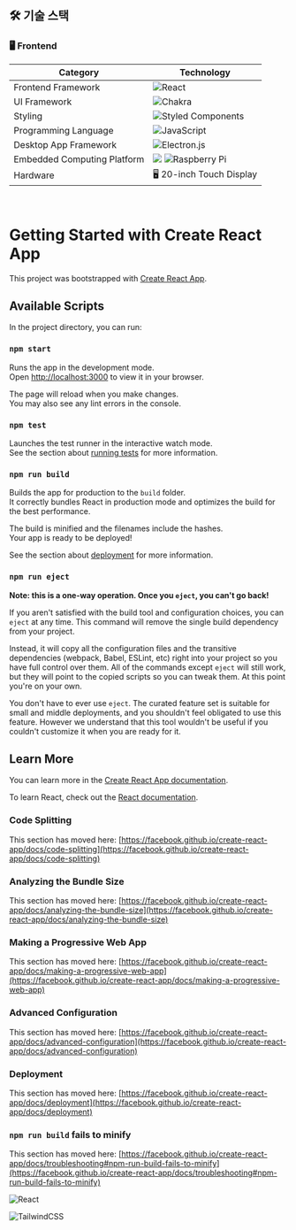 ## 🛠 기술 스택

### 🖥 Frontend
|Category|Technology|
|-|-|
|Frontend Framework|![React](https://img.shields.io/badge/react-%2320232a.svg?style=for-the-badge&logo=react&logoColor=%2361DAFB)|
|UI Framework|![Chakra](https://img.shields.io/badge/chakra-%234ED1C5.svg?style=for-the-badge&logo=chakraui&logoColor=white)|
|Styling|![Styled Components](https://img.shields.io/badge/styled--components-DB7093?style=for-the-badge&logo=styled-components&logoColor=white)|
|Programming Language|![JavaScript](https://img.shields.io/badge/javascript-%23323330.svg?style=for-the-badge&logo=javascript&logoColor=%23F7DF1E)|
|Desktop App Framework|![Electron.js](https://img.shields.io/badge/Electron-191970?style=for-the-badge&logo=Electron&logoColor=white)|
|Embedded Computing Platform|<img src="https://img.shields.io/badge/RUBIK Pi 3-3253DC?style=for-the-badge&logo=sequelize&logoColor=white"> ![Raspberry Pi](https://img.shields.io/badge/-Raspberry_Pi-C51A4A?style=for-the-badge&logo=Raspberry-Pi)|                                          
|Hardware| 🖥️ 20-inch Touch Display | 

<br />

# Getting Started with Create React App

This project was bootstrapped with [Create React App](https://github.com/facebook/create-react-app).

## Available Scripts

In the project directory, you can run:

### `npm start`

Runs the app in the development mode.\
Open [http://localhost:3000](http://localhost:3000) to view it in your browser.

The page will reload when you make changes.\
You may also see any lint errors in the console.

### `npm test`

Launches the test runner in the interactive watch mode.\
See the section about [running tests](https://facebook.github.io/create-react-app/docs/running-tests) for more information.

### `npm run build`

Builds the app for production to the `build` folder.\
It correctly bundles React in production mode and optimizes the build for the best performance.

The build is minified and the filenames include the hashes.\
Your app is ready to be deployed!

See the section about [deployment](https://facebook.github.io/create-react-app/docs/deployment) for more information.

### `npm run eject`

**Note: this is a one-way operation. Once you `eject`, you can't go back!**

If you aren't satisfied with the build tool and configuration choices, you can `eject` at any time. This command will remove the single build dependency from your project.

Instead, it will copy all the configuration files and the transitive dependencies (webpack, Babel, ESLint, etc) right into your project so you have full control over them. All of the commands except `eject` will still work, but they will point to the copied scripts so you can tweak them. At this point you're on your own.

You don't have to ever use `eject`. The curated feature set is suitable for small and middle deployments, and you shouldn't feel obligated to use this feature. However we understand that this tool wouldn't be useful if you couldn't customize it when you are ready for it.

## Learn More

You can learn more in the [Create React App documentation](https://facebook.github.io/create-react-app/docs/getting-started).

To learn React, check out the [React documentation](https://reactjs.org/).

### Code Splitting

This section has moved here: [https://facebook.github.io/create-react-app/docs/code-splitting](https://facebook.github.io/create-react-app/docs/code-splitting)

### Analyzing the Bundle Size

This section has moved here: [https://facebook.github.io/create-react-app/docs/analyzing-the-bundle-size](https://facebook.github.io/create-react-app/docs/analyzing-the-bundle-size)

### Making a Progressive Web App

This section has moved here: [https://facebook.github.io/create-react-app/docs/making-a-progressive-web-app](https://facebook.github.io/create-react-app/docs/making-a-progressive-web-app)

### Advanced Configuration

This section has moved here: [https://facebook.github.io/create-react-app/docs/advanced-configuration](https://facebook.github.io/create-react-app/docs/advanced-configuration)

### Deployment

This section has moved here: [https://facebook.github.io/create-react-app/docs/deployment](https://facebook.github.io/create-react-app/docs/deployment)

### `npm run build` fails to minify

This section has moved here: [https://facebook.github.io/create-react-app/docs/troubleshooting#npm-run-build-fails-to-minify](https://facebook.github.io/create-react-app/docs/troubleshooting#npm-run-build-fails-to-minify)

![React](https://img.shields.io/badge/react-%2320232a.svg?style=for-the-badge&logo=react&logoColor=%2361DAFB)  

![TailwindCSS](https://img.shields.io/badge/tailwindcss-%2338B2AC.svg?style=for-the-badge&logo=tailwind-css&logoColor=white)

